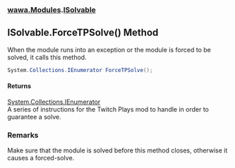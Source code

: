 ### [wawa.Modules](wawa.Modules.md 'wawa.Modules').[ISolvable](ISolvable.md 'wawa.Modules.ISolvable')

## ISolvable.ForceTPSolve() Method

When the module runs into an exception or the module is forced to be solved, it calls this method.

```csharp
System.Collections.IEnumerator ForceTPSolve();
```

#### Returns
[System.Collections.IEnumerator](https://docs.microsoft.com/en-us/dotnet/api/System.Collections.IEnumerator 'System.Collections.IEnumerator')  
A series of instructions for the Twitch Plays mod to handle in order to guarantee a solve.

### Remarks
  
Make sure that the module is solved before this method closes, otherwise it causes a forced-solve.